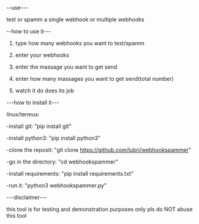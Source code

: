--use---

test or spamm a single webhook or multiple webhooks



--how to use it---

1. type how many webhooks you want to test/spamm
   
2. enter your webhooks

4. enter the massage you want to get send

6. enter how many massages you want to get send(total number)

8. watch it do does its job



---how to install it---

linux/termux:

-install git: "pip install git"

-install python3: "pip install python3"

-clone the reposit: "git clone https://github.com/lubrj/webhookspammer"

-go in the directory: "cd webhookspammer"

-install requirements: "pip install requirements.txt"

-run it: "python3 webhookspammer.py"



---disclaimer---

this tool is for testing and demonstration purposes only pls do NOT abuse this tool
